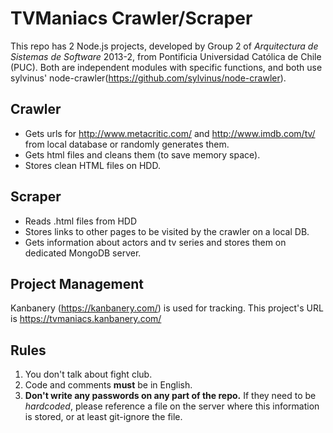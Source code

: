 TVManiacs Crawler/Scraper
=========================

This repo has 2 Node.js projects, developed by Group 2 of *Arquitectura de Sistemas de Software* 2013-2, from Pontificia Universidad Católica de Chile (PUC).
Both are independent modules with specific functions, and both use sylvinus' node-crawler(https://github.com/sylvinus/node-crawler).

Crawler
-------
*	Gets urls for http://www.metacritic.com/ and http://www.imdb.com/tv/ from local database or randomly generates them.
*	Gets html files and cleans them (to save memory space).
* Stores clean HTML files on HDD.

Scraper
-------

*	Reads .html files from HDD
*	Stores links to other pages to be visited by the crawler on a local DB.
*	Gets information about actors and tv series and stores them on dedicated MongoDB server.

Project Management
------------------
Kanbanery (https://kanbanery.com/) is used for tracking. This project's URL is https://tvmaniacs.kanbanery.com/

Rules
--------------------
1.	You don't talk about fight club.
2.	Code and comments **must** be in English.
3.	**Don't write any passwords on any part of the repo.** If they need to be *hardcoded*, please reference a file on the server where this information is stored, or at least git-ignore the file.
